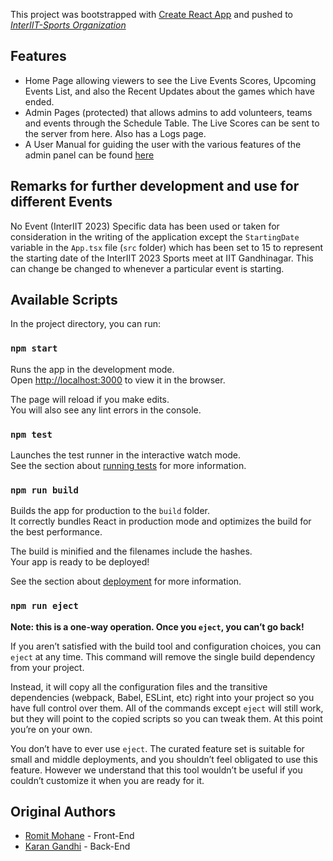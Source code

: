 This project was bootstrapped with [Create React App](https://github.com/facebook/create-react-app) and pushed to [_InterIIT-Sports Organization_](https://github.com/InterIIT-Sports)

## Features

- Home Page allowing viewers to see the Live Events Scores, Upcoming Events List, and also the Recent Updates about the games which have ended.
- Admin Pages (protected) that allows admins to add volunteers, teams and events through the Schedule Table. The Live Scores can be sent to the server from here. Also has a Logs page.
- A User Manual for guiding the user with the various features of the admin panel can be found [here](https://docs.google.com/document/d/1KpjU-qifs7S4cfy7ImXSCwoF4ycOys0Esmv7cccqAgA)

## Remarks for further development and use for different Events

No Event (InterIIT 2023) Specific data has been used or taken for consideration in the writing of the application except the `StartingDate` variable in the `App.tsx` file (`src` folder) which has been set to 15 to represent the starting date of the InterIIT 2023 Sports meet at IIT Gandhinagar. This can change be changed to whenever a particular event is starting.

## Available Scripts

In the project directory, you can run:

### `npm start`

Runs the app in the development mode.\
Open [http://localhost:3000](http://localhost:3000) to view it in the browser.

The page will reload if you make edits.\
You will also see any lint errors in the console.

### `npm test`

Launches the test runner in the interactive watch mode.\
See the section about [running tests](https://facebook.github.io/create-react-app/docs/running-tests) for more information.

### `npm run build`

Builds the app for production to the `build` folder.\
It correctly bundles React in production mode and optimizes the build for the best performance.

The build is minified and the filenames include the hashes.\
Your app is ready to be deployed!

See the section about [deployment](https://facebook.github.io/create-react-app/docs/deployment) for more information.

### `npm run eject`

**Note: this is a one-way operation. Once you `eject`, you can’t go back!**

If you aren’t satisfied with the build tool and configuration choices, you can `eject` at any time. This command will remove the single build dependency from your project.

Instead, it will copy all the configuration files and the transitive dependencies (webpack, Babel, ESLint, etc) right into your project so you have full control over them. All of the commands except `eject` will still work, but they will point to the copied scripts so you can tweak them. At this point you’re on your own.

You don’t have to ever use `eject`. The curated feature set is suitable for small and middle deployments, and you shouldn’t feel obligated to use this feature. However we understand that this tool wouldn’t be useful if you couldn’t customize it when you are ready for it.

## Original Authors

- [Romit Mohane](https://github.com/Reckadon) - Front-End
- [Karan Gandhi](https://github.com/Karan-Gandhi) - Back-End
